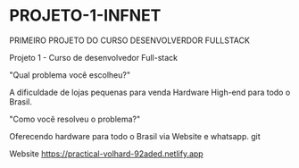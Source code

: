 # PROJETO-1-INFNET

PRIMEIRO PROJETO DO CURSO DESENVOLVERDOR FULLSTACK

Projeto 1 - Curso de desenvolvedor Full-stack 

"Qual problema você escolheu?"

A dificuldade de lojas pequenas para venda Hardware High-end para todo o Brasil.

"Como você resolveu o problema?"

Oferecendo hardware para todo o Brasil via Website e whatsapp.
git

Website https://practical-volhard-92aded.netlify.app
